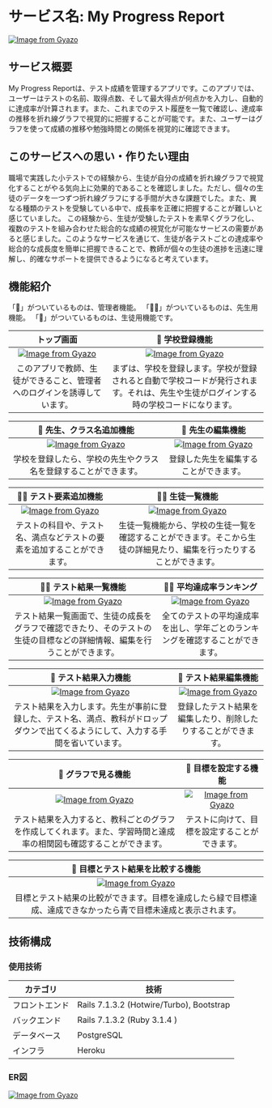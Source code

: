 # サービス名: My Progress Report
[![Image from Gyazo](https://i.gyazo.com/3b9d9476285cc3be6170a7004b44fcf9.jpg)](https://gyazo.com/3b9d9476285cc3be6170a7004b44fcf9)

## サービス概要
My Progress Reportは、テスト成績を管理するアプリです。このアプリでは、ユーザーはテストの名前、取得点数、そして最大得点が何点かを入力し、自動的に達成率が計算されます。また、これまでのテスト履歴を一覧で確認し、達成率の推移を折れ線グラフで視覚的に把握することが可能です。また、ユーザーはグラフを使って成績の推移や勉強時間との関係を視覚的に確認できます。

## このサービスへの思い・作りたい理由
職場で実践した小テストでの経験から、生徒が自分の成績を折れ線グラフで視覚化することがやる気向上に効果的であることを確認しました。ただし、個々の生徒のデータを一つずつ折れ線グラフにする手間が大きな課題でした。また、異なる種類のテストを受験している中で、成長率を正確に把握することが難しいと感じていました。
この経験から、生徒が受験したテストを素早くグラフ化し、複数のテストを組み合わせた総合的な成績の視覚化が可能なサービスの需要があると感じました。このようなサービスを通じて、生徒が各テストごとの達成率や総合的な成長度を簡単に把握できることで、教師が個々の生徒の進捗を迅速に理解し、的確なサポートを提供できるようになると考えています。

## 機能紹介
「👤」がついているものは、管理者機能。
「👩‍🏫」がついているものは、先生用機能。
「👥」がついているものは、生徒用機能です。

|トップ画面| 👤 学校登録機能 |
|:-:|:-:|
|[![Image from Gyazo](https://i.gyazo.com/3ea6ee8e367ae2dfbff75f05ed748b0c.gif)](https://gyazo.com/3ea6ee8e367ae2dfbff75f05ed748b0c)|[![Image from Gyazo](https://i.gyazo.com/b5584e5be81eba58fee83a595bed1361.png)](https://gyazo.com/b5584e5be81eba58fee83a595bed1361)|
|このアプリで教師、生徒ができること、管理者へのログインを誘導しています。|まずは、学校を登録します。学校が登録されると自動で学校コードが発行されます。それは、先生や生徒がログインする時の学校コードになります。|

| 👤 先生、クラス名追加機能 | 👤 先生の編集機能 |
|:-:|:-:|
|[![Image from Gyazo](https://i.gyazo.com/3f342cc72ca305161a83f067b3b34234.gif)](https://gyazo.com/3f342cc72ca305161a83f067b3b34234)|[![Image from Gyazo](https://i.gyazo.com/5e5d5a31d82e5231eee913d3acb773e7.gif)](https://gyazo.com/5e5d5a31d82e5231eee913d3acb773e7)|
|学校を登録したら、学校の先生やクラス名を登録することができます。|登録した先生を編集することができます。|

| 👩‍🏫 テスト要素追加機能 | 👩‍🏫 生徒一覧機能 |
|:-:|:-:|
|[![Image from Gyazo](https://i.gyazo.com/0ab1c7e326794c2adc2df591a636351b.gif)](https://gyazo.com/0ab1c7e326794c2adc2df591a636351b)|[![Image from Gyazo](https://i.gyazo.com/b2220df83fb74d606e52a7f6aa54c6bc.gif)](https://gyazo.com/b2220df83fb74d606e52a7f6aa54c6bc)|
|テストの科目や、テスト名、満点などテストの要素を追加することができます。|生徒一覧機能から、学校の生徒一覧を確認することができます。そこから生徒の詳細見たり、編集を行ったりすることができます。|

| 👩‍🏫 テスト結果一覧機能 | 👩‍🏫 平均達成率ランキング |
|:-:|:-:|
|[![Image from Gyazo](https://i.gyazo.com/846f3a2fad7484cad955719663405c58.gif)](https://gyazo.com/846f3a2fad7484cad955719663405c58)|[![Image from Gyazo](https://i.gyazo.com/742fc40a9204eb8b7574156b60815c8e.gif)](https://gyazo.com/742fc40a9204eb8b7574156b60815c8e)|
|テスト結果一覧画面で、生徒の成長をグラフで確認できたり、そのテストの生徒の目標などの詳細情報、編集を行うことができます。|全てのテストの平均達成率を出し、学年ごとのランキングを確認することができます。|

| 👥 テスト結果入力機能 | 👥 テスト結果編集機能 |
|:-:|:-:|
|[![Image from Gyazo](https://i.gyazo.com/36b7fcae37bbdb03d7e6283cb24aa666.gif)](https://gyazo.com/36b7fcae37bbdb03d7e6283cb24aa666)|[![Image from Gyazo](https://i.gyazo.com/8971b2a360a27fa1cb9eb418986f9e1c.gif)](https://gyazo.com/8971b2a360a27fa1cb9eb418986f9e1c)|
|テスト結果を入力します。先生が事前に登録した、テスト名、満点、教科がドロップダウンで出てくるようにして、入力する手間を省いています。|登録したテスト結果を編集したり、削除したりすることができます。|

| 👥 グラフで見る機能 | 👥 目標を設定する機能 |
|:-:|:-:|
|[![Image from Gyazo](https://i.gyazo.com/51af809c55b196848aab2049abd42bdd.gif)](https://gyazo.com/51af809c55b196848aab2049abd42bdd)|[![Image from Gyazo](https://i.gyazo.com/0bb6a7d791eb89aaa832fd46ce9c95c9.gif)](https://gyazo.com/0bb6a7d791eb89aaa832fd46ce9c95c9)|
|テスト結果を入力すると、教科ごとのグラフを作成してくれます。また、学習時間と達成率の相関図も確認することができます。|テストに向けて、目標を設定することができます。|

| 👥 目標とテスト結果を比較する機能 |
|:-:|
|[![Image from Gyazo](https://i.gyazo.com/0a165c41dec122197e248f052012d301.png)](https://gyazo.com/0a165c41dec122197e248f052012d301)|
|目標とテスト結果の比較ができます。目標を達成したら緑で目標達成、達成できなかったら青で目標未達成と表示されます。|

## 技術構成
### 使用技術
| カテゴリ | 技術 |
| --- | --- |
| フロントエンド | Rails 7.1.3.2 (Hotwire/Turbo), Bootstrap |
| バックエンド | Rails 7.1.3.2 (Ruby 3.1.4 ) |
| データベース | PostgreSQL |
| インフラ | Heroku |

### ER図
[![Image from Gyazo](https://i.gyazo.com/3ecf7029bb650f3395d4483793381116.png)](https://gyazo.com/3ecf7029bb650f3395d4483793381116)